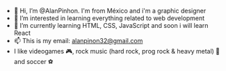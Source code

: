 - 👋 Hi, I’m @AlanPinhon. I'm from México and i'm a graphic designer
- 👀 I’m interested in learning everything related to web development
- 🌱 I’m currently learning HTML, CSS, JavaScript and soon i will learn React
- 📫 This is my email: alanpinon32@gmail.com
- I like videogames 🎮, rock music (hard rock, prog rock & heavy metal) 🎸 and soccer ⚽

<!---
AlanPinhon/AlanPinhon is a ✨ special ✨ repository because its `README.md` (this file) appears on your GitHub profile.
You can click the Preview link to take a look at your changes.
--->
